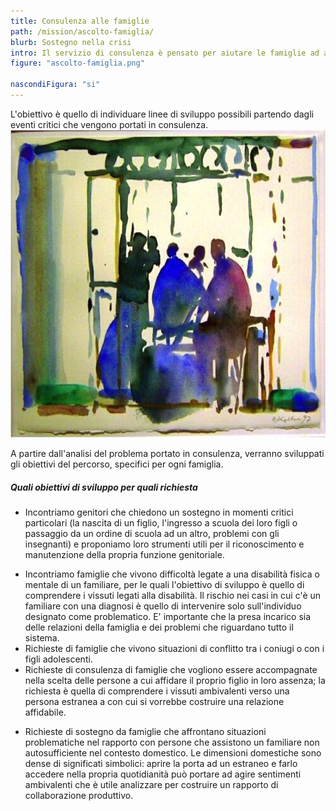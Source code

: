 ```yaml
---
title: Consulenza alle famiglie
path: /mission/ascolto-famiglia/
blurb: Sostegno nella crisi
intro: Il servizio di consulenza è pensato per aiutare le famiglie ad affrontare i cambiamenti che continuamente le attraversano. 
figure: "ascolto-famiglia.png"

nascondiFigura: "si"
---
```

L'obiettivo è quello di individuare linee di sviluppo possibili partendo dagli eventi critici che vengono portati in consulenza.
![alt text](famiglia.png)

A partire dall'analisi del problema portato in consulenza, verranno sviluppati gli obiettivi del percorso, specifici per ogni famiglia.
##### Quali  obiettivi di sviluppo per quali richiesta
* Incontriamo genitori che chiedono un sostegno in momenti critici particolari (la nascita di un figlio, l'ingresso a scuola dei loro figli o passaggio da un ordine di scuola ad un altro, problemi con gli insegnanti) e proponiamo loro strumenti utili per il riconoscimento e manutenzione della propria funzione genitoriale.
- Incontriamo famiglie che vivono difficoltà legate a una disabilità fisica o mentale di un familiare, per le quali l'obiettivo di sviluppo è quello di comprendere i vissuti legati alla disabilità. 
Il rischio nei casi in cui c'è un familiare con una diagnosi è quello di intervenire solo sull'individuo designato come problematico. 
E' importante che la  presa incarico sia delle relazioni della famiglia e dei problemi che riguardano tutto il sistema.
- Richieste di famiglie che vivono situazioni di conflitto tra i coniugi o con i figli adolescenti.
- Richieste di consulenza di famiglie che vogliono essere accompagnate nella scelta delle persone a cui affidare il proprio figlio in loro assenza; la richiesta è quella di comprendere i vissuti ambivalenti verso una persona estranea a con cui si vorrebbe costruire una relazione affidabile.
+ Richieste di sostegno da famiglie che affrontano situazioni problematiche nel rapporto con persone che assistono un familiare non autosufficiente nel contesto domestico. 
Le dimensioni domestiche sono dense di significati simbolici: aprire la porta ad un estraneo e farlo accedere nella propria quotidianità può portare ad agire sentimenti ambivalenti che è utile analizzare per costruire un rapporto di collaborazione produttivo.



